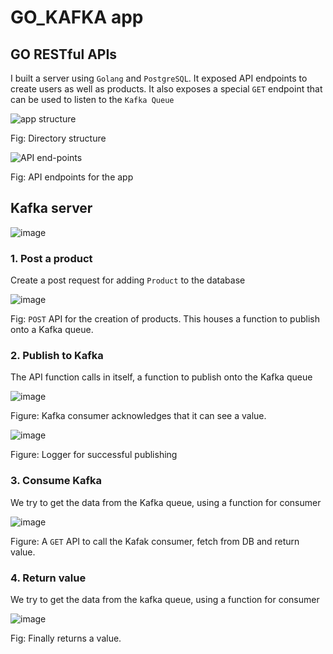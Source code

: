 # GO_KAFKA app

## GO RESTful APIs
I built a server using `Golang` and `PostgreSQL`. It exposed API endpoints to create users as well as products. It also exposes a special `GET` endpoint that can be used to listen to the `Kafka Queue`

![app structure](https://github.com/e-for-eshaan/go-kafka/assets/76566992/bcba6529-4334-4b3f-82d0-b87b69d1bfef)

Fig: Directory structure

![API end-points](https://github.com/e-for-eshaan/go-kafka/assets/76566992/86eee4ba-3256-49cc-8e4a-0cc63ac61581)

Fig: API endpoints for the app

## Kafka server
![image](https://github.com/e-for-eshaan/go-kafka/assets/76566992/17bc84c2-abe8-4728-bcc4-97b408b8c132)

### 1. Post a product
Create a post request for adding `Product` to the database

![image](https://github.com/e-for-eshaan/go-kafka/assets/76566992/e58fe8b1-fe5b-4477-a91f-83f17db7c99c)

Fig: `POST` API for the creation of products. This houses a function to publish onto a Kafka queue.

### 2. Publish to Kafka

The API function calls in itself, a function to publish onto the Kafka queue

![image](https://github.com/e-for-eshaan/go-kafka/assets/76566992/fd16e38e-44db-4483-a31f-f8b02f668ad4)

Figure: Kafka consumer acknowledges that it can see a value.

![image](https://github.com/e-for-eshaan/go-kafka/assets/76566992/83e9beef-9381-4b60-9266-a3e96593ff55)

Figure: Logger for successful publishing


### 3. Consume Kafka

We try to get the data from the Kafka queue, using a function for consumer

![image](https://github.com/e-for-eshaan/go-kafka/assets/76566992/49a7fb8d-0d9b-4ab8-8f0c-898a9237e7dc)

Figure: A `GET` API to call the Kafak consumer, fetch from DB and return value.

### 4. Return value
We try to get the data from the kafka queue, using a function for consumer

![image](https://github.com/e-for-eshaan/go-kafka/assets/76566992/7c650357-8177-4f9d-8311-78d4f8cc39fe)

Fig: Finally returns a value.
